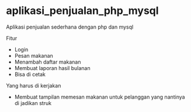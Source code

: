 # aplikasi_penjualan_php_mysql
Aplikasi penjualan sederhana dengan php dan mysql

Fitur
- Login
- Pesan makanan
- Menambah daftar makanan
- Membuat laporan hasil bulanan
- Bisa di cetak

Yang harus di kerjakan
- Membuat tampilan memesan makanan untuk pelanggan yang nantinya di jadikan struk
